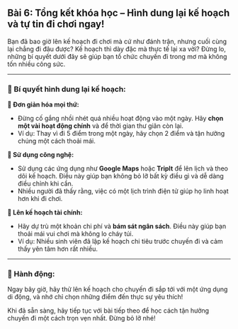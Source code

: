 ## Bài 6: Tổng kết khóa học – Hình dung lại kế hoạch và tự tin đi chơi ngay!

Bạn đã bao giờ lên kế hoạch đi chơi mà cứ như đánh trận, nhưng cuối cùng lại chẳng đi đâu được? Kế hoạch thì dày đặc mà thực tế lại xa vời? Đừng lo, những bí quyết dưới đây sẽ giúp bạn tổ chức chuyến đi trong mơ mà không tốn nhiều công sức.

---

### 📌 Bí quyết hình dung lại kế hoạch:

**🔹 Đơn giản hóa mọi thứ:**
- Đừng cố gắng nhồi nhét quá nhiều hoạt động vào một ngày. Hãy **chọn một vài hoạt động chính** và để thời gian thư giãn còn lại.
- Ví dụ: Thay vì đi 5 điểm trong một ngày, hãy chọn 2 điểm và tận hưởng chúng một cách thoải mái.

**🔹 Sử dụng công nghệ:**
- Sử dụng các ứng dụng như **Google Maps** hoặc **TripIt** để lên lịch và theo dõi kế hoạch. Điều này giúp bạn không bỏ lỡ bất kỳ điều gì và dễ dàng điều chỉnh khi cần.
- Nhiều người đã thấy rằng, việc có một lịch trình điện tử giúp họ linh hoạt hơn khi đi chơi.

**🔹 Lên kế hoạch tài chính:**
- Hãy dự trù một khoản chi phí và **bám sát ngân sách**. Điều này giúp bạn thoải mái vui chơi mà không lo cháy túi.
- Ví dụ: Nhiều sinh viên đã lập kế hoạch chi tiêu trước chuyến đi và cảm thấy yên tâm hơn rất nhiều.

---

### 🚀 Hành động:

Ngay bây giờ, hãy thử lên kế hoạch cho chuyến đi sắp tới với một ứng dụng di động, và nhớ chỉ chọn những điểm đến thực sự yêu thích!

Khi đã sẵn sàng, hãy tiếp tục với bài tiếp theo để học cách tận hưởng chuyến đi một cách trọn vẹn nhất. Đừng bỏ lỡ nhé!